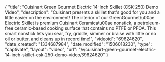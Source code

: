 {
    "title": "Cuisinart Green Gourmet Electric 14-Inch Skillet (CSK-250) Demo Video",
    "description": "Cuisinart presents a skillet that's good for you and a little easier on the environment! The interior of our GreenGourmet\u00ae Electric Skillet is premium Cuisinart Ceramica\u00ae nonstick, a petroleum-free ceramic-based cooking surface that contains no PTFE or PFOA. This smart nonstick lets you sear, fry, griddle, simmer or braise with little or no oil or butter, and cleans up in record time!",
    "videoid": "69624620",
    "date_created": "1334687984",
    "date_modified": "1506018230",
    "type": "captivate",
    "layout": "video",
    "url": "\/v\/cuisinart-green-gourmet-electric-14-inch-skillet-csk-250-demo-video\/69624620"
}